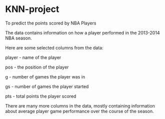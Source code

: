 # KNN-project
To predict the points scored by NBA Players

The data contains information on how a player performed in the 2013-2014 NBA season.

Here are some selected columns from the data:

player - name of the player

pos - the position of the player

g - number of games the player was in

gs - number of games the player started

pts - total points the player scored

There are many more columns in the data, mostly containing information about average player game performance over the course of the season.
